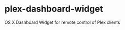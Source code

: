 plex-dashboard-widget
=====================

OS X Dashboard Widget for remote control of Plex clients
